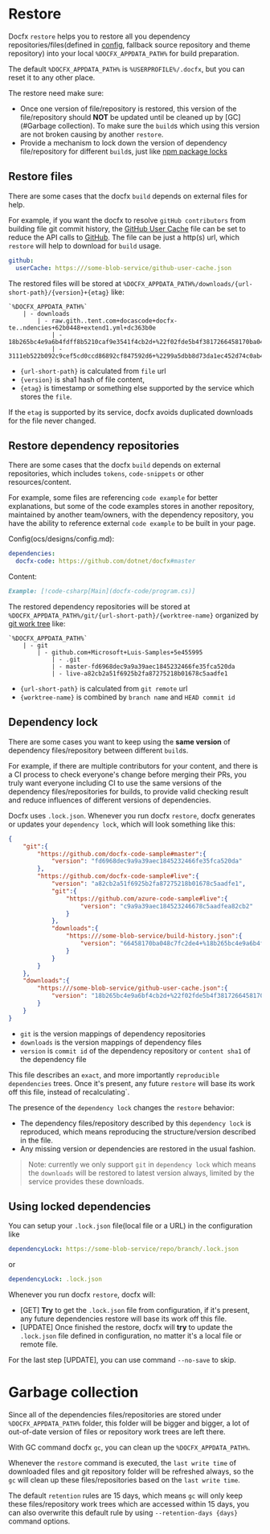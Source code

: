 # Restore

Docfx `restore` helps you to restore all you dependency repositories/files(defined in [config](ocs/designs/config.md), fallback source repository and theme repository) into your local `%DOCFX_APPDATA_PATH%` for build preparation.

The default `%DOCFX_APPDATA_PATH%` is `%USERPROFILE%/.docfx`, but you can reset it to any other place.

The restore need make sure:

  - Once one version of file/repository is restored, this version of the file/repository should **NOT** be updated until be cleaned up by [GC](#Garbage collection). To make sure the `build`s which using this version are not broken causing by another `restore`.
  - Provide a mechanism to lock down the version of dependency file/repository for different `build`s, just like [npm package locks](https://docs.npmjs.com/files/package-locks)

## Restore files

There are some cases that the docfx `build` depends on external files for help. 

For example, if you want the docfx to resolve `gitHub contributors` from building file git commit history, the [GitHub User Cache](github-user-cache.md) file can be set to reduce the API calls to [GitHub](https://github.com). The file can be just a http(s) url, which `restore` will help to download for `build` usage.

```yml
github:
  userCache: https:///some-blob-service/github-user-cache.json
```

The restored files will be stored at `%DOCFX_APPDATA_PATH%/downloads/{url-short-path}/{version}+{etag}` like:

```text
`%DOCFX_APPDATA_PATH%`
    | - downloads
        | - raw.gith..tent.com+docascode+docfx-te..ndencies+62b0448+extend1.yml+dc363b0e
            | - 18b265bc4e9a6b4fdff8b5210caf9e3541f4cb2d+%22f02fde5b4f3817266458170ba048c7fc2de46287%22
            | - 3111eb522b092c9cef5cd0ccd86892cf847592d6+%2299a5dbb8d73da1ec452d74c0ab45b11ebe8615a0%22

```

- `{url-short-path}` is calculated from `file` url
- `{version}` is sha1 hash of file content, 
- `{etag}` is timestamp or something else supported by the service which stores the `file`.

If the `etag` is supported by its service, docfx avoids duplicated downloads for the file never changed.

## Restore dependency repositories

There are some cases that the docfx `build` depends on external repositories, which includes `tokens`, `code-snippets` or other resources/content.

For example, some files are referencing `code example` for better explanations, but some of the code examples stores in another repository, maintained by another team/owners, with the dependency repository, you have the ability to reference external `code example` to be built in your page.

Config(ocs/designs/config.md):

``` yml
dependencies:
  docfx-code: https://github.com/dotnet/docfx#master
```

Content:

```md
Example: [!code-csharp[Main](docfx-code/program.cs)]
```

The restored dependency repositories will be stored at `%DOCFX_APPDATA_PATH%/git/{url-short-path}/{worktree-name}` organized by [git work tree](https://git-scm.com/docs/git-worktree) like:

```text
`%DOCFX_APPDATA_PATH%`
    | - git
        | - github.com+Microsoft+Luis-Samples+5e455995
            | - .git
            | - master-fd6968dec9a9a39aec1845232466fe35fca520da
            | - live-a82cb2a51f6925b2fa87275218b01678c5aadfe1
```

- `{url-short-path}` is calculated from `git remote` url
- `{worktree-name}` is combined by `branch name` and `HEAD commit id`

## Dependency lock

There are some cases you want to keep using the **same version** of dependency files/repository between different `build`s.

For example, if there are multiple contributors for your content, and there is a CI process to check everyone's change before merging their PRs, you truly want everyone including CI to use the same versions of the dependency files/repositories for builds, to provide valid checking result and reduce influences of different versions of dependencies.

Docfx uses `.lock.json`. Whenever you run docfx `restore`, docfx generates or updates your `dependency lock`, which will look something like this:

```json
{
    "git":{
        "https://github.com/docfx-code-sample#master":{
            "version": "fd6968dec9a9a39aec1845232466fe35fca520da"
        },
        "https://github.com/docfx-code-sample#live":{
            "version": "a82cb2a51f6925b2fa87275218b01678c5aadfe1",
            "git":{
                "https://github.com/azure-code-sample#live":{
                    "version": "c9a9a39aec184523246678c5aadfea82cb2"
                }
            },
            "downloads":{
                "https:///some-blob-service/build-history.json":{
                    "version": "66458170ba048c7fc2de4+%18b265bc4e9a6b4fdff8b5210caf9e357%22"
                }
            }
        }
    },
    "downloads":{
        "https:///some-blob-service/github-user-cache.json":{
            "version": "18b265bc4e9a6bf4cb2d+%22f02fde5b4f3817266458170ba048c7fc2de46287%22"
        }
    }
}
```

- `git` is the version mappings of dependency repositories
- `downloads` is the version mappings of dependency files
- `version` is `commit id` of the dependency repository  or `content sha1` of the dependency file

This file describes an `exact`, and more importantly `reproducible` `dependencies` trees. Once it's present, any future `restore` will base its work off this file, instead of recalculating`.

The presence of the `dependency lock` changes the `restore` behavior:

- The dependency files/repository described by this `dependency lock` is reproduced, which means reproducing the structure/version described in the file.
- Any missing version or dependencies are restored in the usual fashion.

> Note: currently we only support `git` in `dependency lock` which means the `downloads` will be restored to latest version always, limited by the service provides these downloads.

## Using locked dependencies

You can setup your `.lock.json` file(local file or a URL) in the configuration like

```yml
dependencyLock: https://some-blob-service/repo/branch/.lock.json
``` 

or 

```yml
dependencyLock: .lock.json
```

Whenever you run docfx `restore`, docfx will:

- [GET] **Try** to get the `.lock.json` file from configuration, if it's present, any future dependencies restore will base its work off this file.
- [UPDATE] Once finished the restore, docfx will **try** to update the `.lock.json` file defined in configuration, no matter it's a local file or remote file.

For the last step [UPDATE], you can use command `--no-save` to skip.

# Garbage collection

Since all of the dependencies files/repositories are stored under `%DOCFX_APPDATA_PATH%` folder, this folder will be bigger and bigger, a lot of out-of-date version of files or repository work trees are left there. 

With GC command docfx `gc`, you can clean up the `%DOCFX_APPDATA_PATH%`. 

Whenever the `restore` command is executed, the `last write time` of downloaded files and git repository folder will be refreshed always, so the `gc` will clean up these files/repositories based on the `last write time`.

The default `retention` rules are 15 days, which means `gc` will only keep these files/repository work trees which are accessed within 15 days, you can also overwrite this default rule by using `--retention-days {days}` command options.
